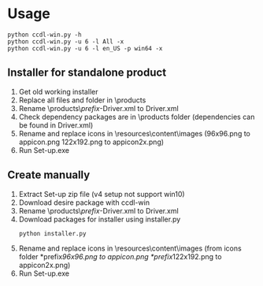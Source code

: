 # Usage

```
python ccdl-win.py -h
python ccdl-win.py -u 6 -l All -x
python ccdl-win.py -u 6 -l en_US -p win64 -x
```

## Installer for standalone product

1. Get old working installer
2. Replace all files and folder in \products
3. Rename \products\\*prefix*-Driver.xml to Driver.xml
4. Check dependency packages are in \products folder (dependencies can be found in Driver.xml)
5. Rename and replace icons in \resources\content\images (96x96.png to appicon.png 122x192.png to appicon2x.png)
6. Run Set-up.exe

## Create manually
1. Extract Set-up zip file (v4 setup not support win10)
2. Download desire package with ccdl-win
3. Rename \products\\*prefix*-Driver.xml to Driver.xml
4. Download packages for installer using installer.py
   ```
   python installer.py
   ```
5. Rename and replace icons in \resources\content\images (from icons folder \*prefix*96x96.png to appicon.png \*prefix*122x192.png to appicon2x.png)
6. Run Set-up.exe
